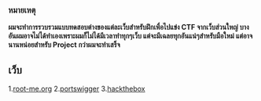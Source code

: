 ### หมายเหตุ
**ผมจะทำการรวบรวมแบบทดสอบต่างของแต่ละเว็บสำหรับฝึกเพื่อไปแข่ง CTF จากเว็บส่วนใหญ่ บางอันผมอาจไม่ได้ทำเองเพราะผมก็ไม่ได้มีเวลาทำทุกๆเว็บ แต่จะมีเฉลยทุกอันแน่ๆสำหรับมือใหม่ แต่อาจนานหน่อยสำหรับ Project กว่าผมจะทำเสร็จ**

## เว็บ
1.[root-me.org](https://www.root-me.org/)
2.[portswigger](https://portswigger.net/)
3.[hackthebox](https://www.hackthebox.com/)
